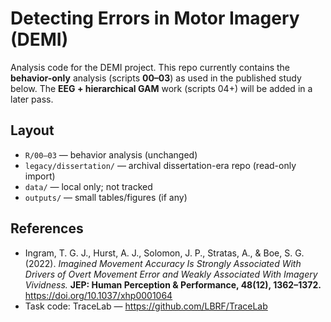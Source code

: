 # Detecting Errors in Motor Imagery (DEMI)

Analysis code for the DEMI project. This repo currently contains the **behavior-only** analysis (scripts **00–03**) as used in the published study below. The **EEG + hierarchical GAM** work (scripts 04+) will be added in a later pass.

## Layout
- `R/00–03` — behavior analysis (unchanged)
- `legacy/dissertation/` — archival dissertation-era repo (read-only import)
- `data/` — local only; not tracked
- `outputs/` — small tables/figures (if any)

## References
- Ingram, T. G. J., Hurst, A. J., Solomon, J. P., Stratas, A., & Boe, S. G. (2022).
  *Imagined Movement Accuracy Is Strongly Associated With Drivers of Overt Movement Error and Weakly Associated With Imagery Vividness.*
  **JEP: Human Perception & Performance, 48(12), 1362–1372.** https://doi.org/10.1037/xhp0001064
- Task code: TraceLab — https://github.com/LBRF/TraceLab 
